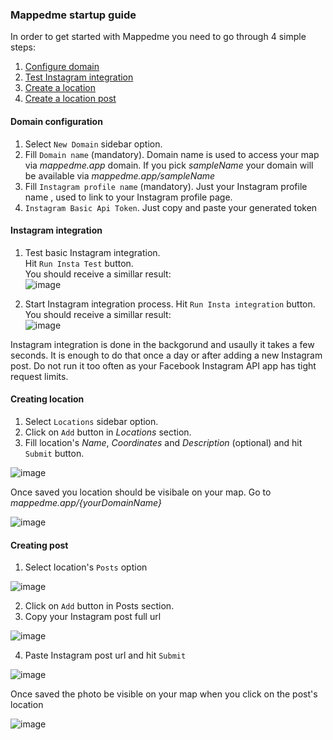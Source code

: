 ### Mappedme startup guide

In order to get started with Mappedme you need to go through 4 simple steps:

1. [Configure domain](#Domain-configuration)
2. [Test Instagram integration](#instagram-integration)
3. [Create a location](#creating-location)
4. [Create a location post](#creating-post)

#### Domain configuration
1. Select `New Domain` sidebar option.
2. Fill `Domain name` (mandatory). Domain name is used to access your map via _mappedme.app_ domain. If you pick _sampleName_ your domain will be available via _mappedme.app/sampleName_
3. Fill `Instagram profile name` (mandatory). Just your Instagram profile name , used to link to your Instagram profile page.
4. `Instagram Basic Api Token`. Just copy and paste your generated token

#### Instagram integration 

1. Test basic Instagram integration.  
Hit `Run Insta Test` button.  
You should receive a simillar result:  
![image](https://github.com/mappedme/docs/assets/157869436/5942c293-5fce-44a0-be96-8048e19f9f65)

2. Start Instagram integration process.
Hit `Run Insta integration` button.  
You should receive a simillar result:  
![image](https://github.com/mappedme/docs/assets/157869436/acf594e9-a6ee-4af4-958c-fbfd94cf9284)

Instagram integration is done in the backgorund and usaully it takes a few seconds. It is enough to do that once a day or after adding a new Instagram post. Do not run it too often as your Facebook Instagram API app has tight request limits. 

#### Creating location

1. Select `Locations` sidebar option.
2. Click on `Add` button in _Locations_ section.
3. Fill location's _Name_, _Coordinates_ and _Description_ (optional) and hit `Submit` button.

![image](https://github.com/mappedme/docs/assets/157869436/1495895f-5763-44db-8495-6ca8cc4c158e)

Once saved you location should be visibale on your map. Go to _mappedme.app/{yourDomainName}_

![image](https://github.com/mappedme/docs/assets/157869436/fe9ef905-7a86-4bf3-97ab-7f20bfbe6339)

#### Creating post

1. Select location's `Posts` option
   
![image](https://github.com/mappedme/docs/assets/157869436/efe7360c-dd00-4517-bda3-858144aa419f)

2. Click on `Add` button in Posts section.
3. Copy your Instagram post full url

![image](https://github.com/mappedme/docs/assets/157869436/e61f6874-39e8-4dbd-85fe-094f8950c03e)

4. Paste Instagram post url and hit `Submit`   

![image](https://github.com/mappedme/docs/assets/157869436/e70a42ed-ed02-41aa-bc41-429038743e7d)

Once saved the photo be visible on your map when you click on the post's location

![image](https://github.com/mappedme/docs/assets/157869436/d138a3e0-d753-4697-b112-99fca35cc89c)

